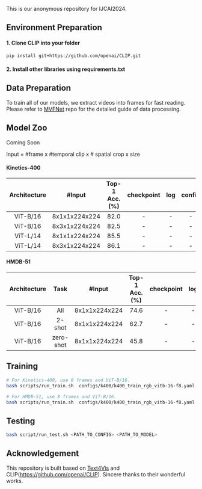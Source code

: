 This is our anonymous repository for IJCAI2024.

## Environment Preparation

#### 1. Clone CLIP into your folder
```sh
pip install git+https://github.com/openai/CLIP.git
```

#### 2. Install other libraries using requirements.txt


## Data Preparation
To train all of our models, we extract videos into frames for fast reading. Please refer to [MVFNet](https://github.com/whwu95/MVFNet/blob/main/data_process/DATASETS.md) repo for the detailed guide of data processing.


## Model Zoo
Coming Soon

Input = #frame x #temporal clip x # spatial crop x size
#### Kinetics-400
| Architecture |#Input |  Top-1 Acc.(%) | checkpoint | log| config|
|:------------:|:-------------------:|:------------------:|:-----------------:|:--------------:|:--------------:|
| ViT-B/16 | 8x1x1x224x224 | 82.0 | - | - | - |
| ViT-B/16 | 8x3x1x224x224 | 82.5 | - | - | - |
| ViT-L/14 | 8x1x1x224x224 | 85.5 | - | - | - |
| ViT-L/14 | 8x3x1x224x224 | 86.1 | - | - | - |

#### HMDB-51
| Architecture | Task | #Input |  Top-1 Acc.(%) | checkpoint | log| config|
|:------------:|:------------:|:-------------------:|:------------------:|:-----------------:|:--------------:|:--------------:|
| ViT-B/16 | All | 8x1x1x224x224 | 74.6 | - | - | - |
| ViT-B/16 | 2-shot | 8x1x1x224x224 | 62.7 | - | - | - |
| ViT-B/16 | zero-shot | 8x1x1x224x224 | 45.8 | - | - | - |



## Training
```sh
# For Kinetics-400, use 8 frames and ViT-B/16.
bash scripts/run_train.sh  configs/k400/k400_train_rgb_vitb-16-f8.yaml

# For HMDB-51, use 8 frames and ViT-B/16. 
bash scripts/run_train.sh  configs/k400/k400_train_rgb_vitb-16-f8.yaml
```

## Testing
```sh
bash script/run_test.sh <PATH_TO_CONFIG> <PATH_TO_MODEL>
```

## Acknowledgement
This repository is built based on [Text4Vis](https://github.com/whwu95/Text4Vis) and CLIP(https://github.com/openai/CLIP). Sincere thanks to their wonderful works.
